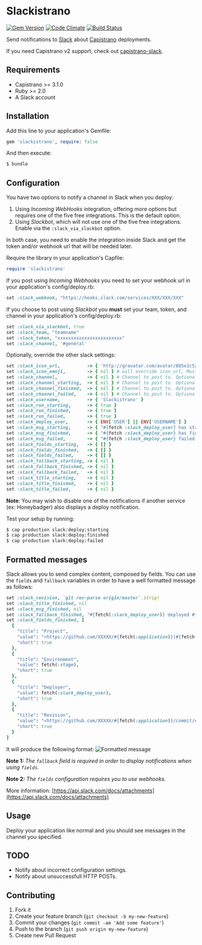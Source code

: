 # Slackistrano

[![Gem Version](https://badge.fury.io/rb/slackistrano.png)](http://badge.fury.io/rb/slackistrano)
[![Code Climate](https://codeclimate.com/github/phallstrom/slackistrano.png)](https://codeclimate.com/github/phallstrom/slackistrano)
[![Build Status](https://travis-ci.org/phallstrom/slackistrano.png?branch=master)](https://travis-ci.org/phallstrom/slackistrano)

Send notifications to [Slack](https://slack.com) about [Capistrano](http://www.capistranorb.com) deployments.

If you need Capistrano v2 support, check out [capistrano-slack](https://github.com/j-mcnally/capistrano-slack).

## Requirements

- Capistrano >= 3.1.0
- Ruby >= 2.0
- A Slack account

## Installation

Add this line to your application's Gemfile:

```ruby
gem 'slackistrano', require: false
```

And then execute:

```bash
$ bundle
```

## Configuration

You have two options to notify a channel in Slack when you deploy:

 1. Using *Incoming WebHooks* integration, offering more options but requires one of the five free integrations. This is the default option.
 2. Using *Slackbot*, which will not use one of the five free integrations. Enable via the `:slack_via_slackbot` option.

In both case, you need to enable the integration inside Slack and get the token and/or webhook url that will be needed later.

Require the library in your application's Capfile:

```ruby
require 'slackistrano'
```

If you post using *Incoming Webhooks* you need to set your webhook url in your application's config/deploy.rb:

```ruby
set :slack_webhook, "https://hooks.slack.com/services/XXX/XXX/XXX"
```

If you choose to post using *Slackbot* you **must** set your team, token, and channel in your application's config/deploy.rb:

```ruby
set :slack_via_slackbot, true
set :slack_team, "teamname"
set :slack_token, "xxxxxxxxxxxxxxxxxxxxxxxx"
set :slack_channel, '#general'
```

Optionally, override the other slack settings:

```ruby
set :slack_icon_url,          -> { 'http://gravatar.com/avatar/885e1c523b7975c4003de162d8ee8fee?r=g&s=40' }
set :slack_icon_emoji,        -> { nil } # will override icon_url, Must be a string (ex: ':shipit:')
set :slack_channel,           -> { nil } # Channel to post to. Optional. Defaults to WebHook setting. Required if using Slackbot.
set :slack_channel_starting,  -> { nil } # Channel to post to. Optional. Defaults to :slack_channel.
set :slack_channel_finished,  -> { nil } # Channel to post to. Optional. Defaults to :slack_channel.
set :slack_channel_failed,    -> { nil } # Channel to post to. Optional. Defaults to :slack_channel.
set :slack_username,          -> { 'Slackistrano' }
set :slack_run_starting,      -> { true }
set :slack_run_finished,      -> { true }
set :slack_run_failed,        -> { true }
set :slack_deploy_user,       -> { ENV['USER'] || ENV['USERNAME'] }
set :slack_msg_starting,      -> { "#{fetch :slack_deploy_user} has started deploying branch #{fetch :branch} of #{fetch :application} to #{fetch :rails_env, 'production'}" }
set :slack_msg_finished,      -> { "#{fetch :slack_deploy_user} has finished deploying branch #{fetch :branch} of #{fetch :application} to #{fetch :rails_env, 'production'}" }
set :slack_msg_failed,        -> { "#{fetch :slack_deploy_user} failed to deploy branch #{fetch :branch} of #{fetch :application} to #{fetch :rails_env, 'production'}" }
set :slack_fields_starting,   -> { [] }
set :slack_fields_finished,   -> { [] }
set :slack_fields_failed,     -> { [] }
set :slack_fallback_starting, -> { nil }
set :slack_fallback_finished, -> { nil }
set :slack_fallback_failed,   -> { nil }
set :slack_title_starting,    -> { nil }
set :slack_title_finished,    -> { nil }
set :slack_title_failed,      -> { nil }
```

**Note**: You may wish to disable one of the notifications if another service (ex:
Honeybadger) also displays a deploy notification.

Test your setup by running:

```bash
$ cap production slack:deploy:starting
$ cap production slack:deploy:finished
$ cap production slack:deploy:failed
```

## Formatted messages

Slack allows you to send complex content, composed by fields. You can use the `fields` and `fallback` variables in order to have a well formatted message as follows:

```ruby
set :slack_revision, `git rev-parse origin/master`.strip!
set :slack_title_finished, nil
set :slack_msg_finished, nil
set :slack_fallback_finished, "#{fetch(:slack_deploy_user)} deployed #{fetch(:application)} on #{fetch(:stage)}"
set :slack_fields_finished, [
  {
    "title": "Project",
    "value": "<https://github.com/XXXXX/#{fetch(:application)}|#{fetch(:application)}>",
    "short": true
  },
  {
    "title": "Environment",
    "value": fetch(:stage),
    "short": true
  },
  {
    "title": "Deployer",
    "value": fetch(:slack_deploy_user),
    "short": true
  },
  {
    "title": "Revision",
    "value": "<https://github.com/XXXXX/#{fetch(:application)}/commit/#{fetch(:slack_revision)}|#{fetch(:slack_revision)[0..6]}>",
    "short": true
  }
]
```

It will produce the following format:
![Formatted message](https://raw.githubusercontent.com/phallstrom/slackistrano/master/examples/fomatting_with_fields.png)

**Note 1:** *The `fallback` field is required in order to display notifications when using `fields`.*

**Note 2:** *The `fields` configuration requires you to use webhooks.*

More information: [https://api.slack.com/docs/attachments](https://api.slack.com/docs/attachments)

## Usage

Deploy your application like normal and you should see messages in the channel
you specified.

## TODO

- Notify about incorrect configuration settings.
- Notify about unsuccessfull HTTP POSTs.

## Contributing

1. Fork it
2. Create your feature branch (`git checkout -b my-new-feature`)
3. Commit your changes (`git commit -am 'Add some feature'`)
4. Push to the branch (`git push origin my-new-feature`)
5. Create new Pull Request
